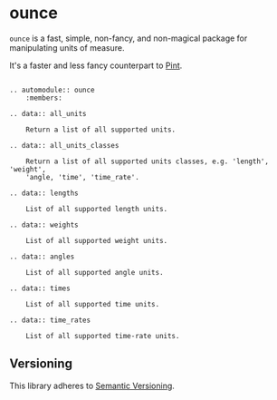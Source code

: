 # ounce

`ounce` is a fast, simple, non-fancy, and non-magical package for manipulating
units of measure.

It's a faster and less fancy counterpart to [Pint][].

[pint]: https://pint.readthedocs.io/


```{eval-rst}

.. automodule:: ounce
    :members:

.. data:: all_units

    Return a list of all supported units.

.. data:: all_units_classes

    Return a list of all supported units classes, e.g. 'length', 'weight',
    'angle, 'time', 'time_rate'.

.. data:: lengths

    List of all supported length units.

.. data:: weights

    List of all supported weight units.

.. data:: angles

    List of all supported angle units.

.. data:: times

    List of all supported time units.

.. data:: time_rates

    List of all supported time-rate units.

```


## Versioning

This library adheres to [Semantic Versioning][semver].

[semver]: https://semver.org/
